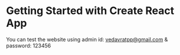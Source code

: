 # Getting Started with Create React App

You can test the website using admin id: vedavratpp@gmail.com & password: 123456
